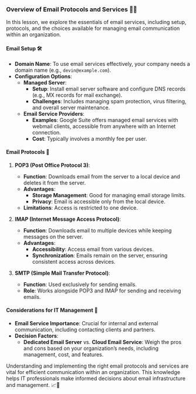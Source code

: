 ### Overview of Email Protocols and Services 📧🔧

In this lesson, we explore the essentials of email services, including setup, protocols, and the choices available for managing email communication within an organization.

#### **Email Setup** 🛠️

- **Domain Name**: To use email services effectively, your company needs a domain name (e.g., `devin@example.com`).
- **Configuration Options**:
  - **Managed Server**:
    - **Setup**: Install email server software and configure DNS records (e.g., MX records for mail exchange).
    - **Challenges**: Includes managing spam protection, virus filtering, and overall server maintenance.
  - **Email Service Providers**:
    - **Examples**: Google Suite offers managed email services with webmail clients, accessible from anywhere with an Internet connection.
    - **Cost**: Typically involves a monthly fee per user.

#### **Email Protocols** 📡

1. **POP3 (Post Office Protocol 3)**:
   - **Function**: Downloads email from the server to a local device and deletes it from the server.
   - **Advantages**:
     - **Storage Management**: Good for managing email storage limits.
     - **Privacy**: Email is accessible only from the local device.
   - **Limitations**: Access is restricted to one device.

2. **IMAP (Internet Message Access Protocol)**:
   - **Function**: Downloads email to multiple devices while keeping messages on the server.
   - **Advantages**:
     - **Accessibility**: Access email from various devices.
     - **Synchronization**: Emails remain on the server, ensuring consistent access across devices.

3. **SMTP (Simple Mail Transfer Protocol)**:
   - **Function**: Used exclusively for sending emails.
   - **Role**: Works alongside POP3 and IMAP for sending and receiving emails.

#### **Considerations for IT Management** 🧩

- **Email Service Importance**: Crucial for internal and external communication, including contacting clients and partners.
- **Decision Factors**:
  - **Dedicated Email Server** vs. **Cloud Email Service**: Weigh the pros and cons based on your organization’s needs, including management, cost, and features.

Understanding and implementing the right email protocols and services are vital for efficient communication within an organization. This knowledge helps IT professionals make informed decisions about email infrastructure and management. 📈📧